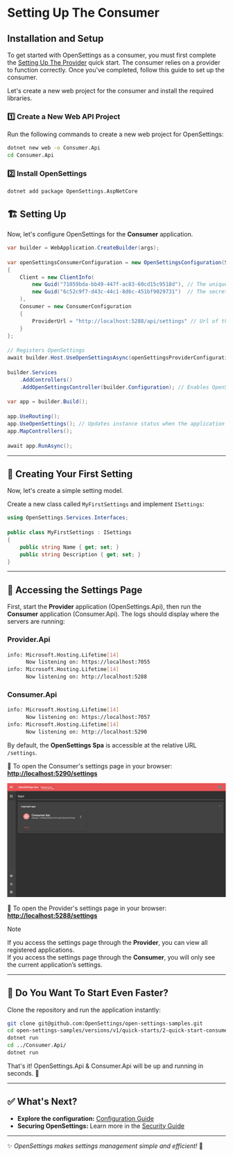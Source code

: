 # Setting Up The Consumer

## Installation and Setup

To get started with OpenSettings as a consumer, you must first complete the [Setting Up The Provider](quick-start-provider.md) quick start. The consumer relies on a provider to function correctly. Once you've completed, follow this guide to set up the consumer.

Let's create a new web project for the consumer and install the required libraries.

### 1️⃣ Create a New Web API Project

Run the following commands to create a new web project for OpenSettings:

```bash
dotnet new web -o Consumer.Api
cd Consumer.Api
```

### 2️⃣ Install OpenSettings
```sh
dotnet add package OpenSettings.AspNetCore
```

## 🏗 Setting Up

Now, let's configure OpenSettings for the **Consumer** application.

```csharp
var builder = WebApplication.CreateBuilder(args);

var openSettingsConsumerConfiguration = new OpenSettingsConfiguration(ServiceType.Consumer)
{
    Client = new ClientInfo(
        new Guid("71059bda-bb49-447f-ac83-60cd15c9518d"), // The unique identifier for the client.
        new Guid("6c52c9f7-d43c-44c1-8d6c-451bf9029731")  // The secret key for the client.
    ),
    Consumer = new ConsumerConfiguration
    {
        ProviderUrl = "http://localhost:5288/api/settings" // Url of the provider service.
    }
};

// Registers OpenSettings
await builder.Host.UseOpenSettingsAsync(openSettingsProviderConfiguration);

builder.Services
    .AddControllers()
    .AddOpenSettingsController(builder.Configuration); // Enables OpenSettings Controllers

var app = builder.Build();

app.UseRouting();
app.UseOpenSettings(); // Updates instance status when the application starts or stops.
app.MapControllers();

await app.RunAsync();
```

---

## 📌 Creating Your First Setting

Now, let's create a simple setting model.

Create a new class called `MyFirstSettings` and implement `ISettings`:

```csharp
using OpenSettings.Services.Interfaces;

public class MyFirstSettings : ISettings
{
    public string Name { get; set; }
    public string Description { get; set; }
}
```

---

## 🔎 Accessing the Settings Page  

First, start the **Provider** application (OpenSettings.Api), then run the **Consumer** application (Consumer.Api). The logs should display where the servers are running:

### Provider.Api
```bash
info: Microsoft.Hosting.Lifetime[14]
      Now listening on: https://localhost:7055
info: Microsoft.Hosting.Lifetime[14]
      Now listening on: http://localhost:5288
```  

### Consumer.Api
```bash
info: Microsoft.Hosting.Lifetime[14]
      Now listening on: https://localhost:7057
info: Microsoft.Hosting.Lifetime[14]
      Now listening on: http://localhost:5290
```  

By default, the **OpenSettings Spa** is accessible at the relative URL `/settings`.  

🔗 To open the Consumer's settings page in your browser: **[http://localhost:5290/settings](http://localhost:5290/settings)**

![Quick Start Consumer Spa](../assets/images/quick-start-consumer-spa.png)

🔗 To open the Provider's settings page in your browser: **[http://localhost:5288/settings](http://localhost:5288/settings)**

> [!NOTE]
> If you access the settings page through the **Provider**, you can view all registered applications.  
> If you access the settings page through the **Consumer**, you will only see the current application’s settings.  

---

## 🚀 Do You Want To Start Even Faster?  

Clone the repository and run the application instantly:  

```bash
git clone git@github.com:OpenSettings/open-settings-samples.git
cd open-settings-samples/versions/v1/quick-starts/2-quick-start-consumer/src/OpenSettings.Api/
dotnet run
cd ../Consumer.Api/
dotnet run
```

That's it! OpenSettings.Api & Consumer.Api will be up and running in seconds. 🎉  

---

## ✅ What's Next?

- **Explore the configuration:** [Configuration Guide](configuration-guide.md)
- **Securing OpenSettings:** Learn more in the [Security Guide](security-guide.md)

---

✨ *OpenSettings makes settings management simple and efficient!* 🚀